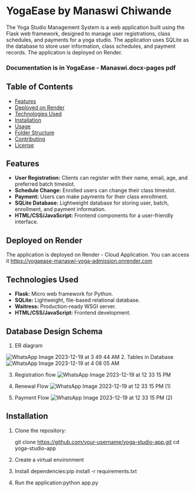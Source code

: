 # YogaEase by Manaswi Chiwande

The Yoga Studio Management System is a web application built using the Flask web framework, designed to manage user registrations, class schedules, and payments for a yoga studio. The application uses SQLite as the database to store user information, class schedules, and payment records. The application is deployed on Render.

### Documentation is in YogaEase - Manaswi.docx-pages pdf 
###
## Table of Contents

- [Features](#features)
- [Deployed on Render](#deployed-on-render)
- [Technologies Used](#technologies-used)
- [Installation](#installation)
- [Usage](#usage)
- [Folder Structure](#folder-structure)
- [Contributing](#contributing)
- [License](#license)

## Features

- **User Registration:** Clients can register with their name, email, age, and preferred batch timeslot.
- **Schedule Change:** Enrolled users can change their class timeslot.
- **Payment:** Users can make payments for their class enrollment.
- **SQLite Database:** Lightweight database for storing user, batch, enrollment, and payment information.
- **HTML/CSS/JavaScript:** Frontend components for a user-friendly interface.

## Deployed on Render
The application is deployed on Render - Cloud Application. You can access it https://yogaease-manaswi-yoga-admission.onrender.com

## Technologies Used

- **Flask:** Micro web framework for Python.
- **SQLite:** Lightweight, file-based relational database.
- **Waitress:** Production-ready WSGI server.
- **HTML/CSS/JavaScript:** Frontend development.

## Database Design Schema 
1. ER diagram
  


![WhatsApp Image 2023-12-19 at 3 49 44 AM](https://github.com/MANASWI-CHIWANDE/YogaEase-Yoga-Addmission-Form/assets/86121472/5922c83c-c26b-4d76-9176-66e5d5a18f76)
2. Tables in Database 
![WhatsApp Image 2023-12-19 at 4 08 05 AM](https://github.com/MANASWI-CHIWANDE/YogaEase-Yoga-Addmission-Form/assets/86121472/aa0cf591-4111-4cc7-b88e-d0941f22e87e)

3. Registration flow ![WhatsApp Image 2023-12-19 at 12 33 15 PM](https://github.com/MANASWI-CHIWANDE/YogaEase-Yoga-Addmission-Form/assets/86121472/aeb34922-c1c9-407c-a7f7-ac2a5f58c8b9)

4. Renewal Flow
   ![WhatsApp Image 2023-12-19 at 12 33 15 PM (1)](https://github.com/MANASWI-CHIWANDE/YogaEase-Yoga-Addmission-Form/assets/86121472/531d6426-e33d-4d96-8334-d4c0b89de68d)
5. Payment Flow
    ![WhatsApp Image 2023-12-19 at 12 33 15 PM (2)](https://github.com/MANASWI-CHIWANDE/YogaEase-Yoga-Addmission-Form/assets/86121472/be924037-09f7-4183-abfc-8b73ca66c939)
## Installation

1. Clone the repository:

   git clone https://github.com/your-username/yoga-studio-app.git
   cd yoga-studio-app
2. Create a virtual environment 
3. Install dependencies:pip install -r requirements.txt
4. Run the application:python app.py

